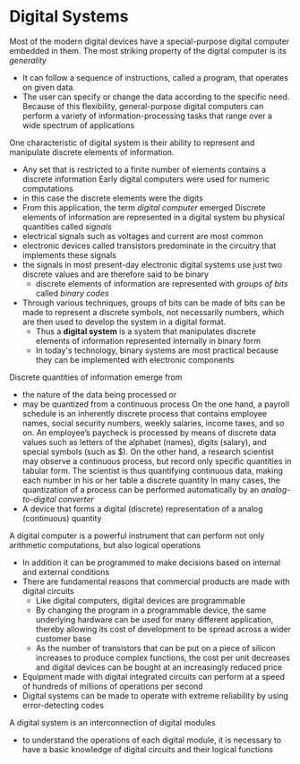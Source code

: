 # Digital Systems 
Most of the modern digital devices have a special-purpose digital computer embedded in them. The most striking property of the digital computer is its *generality*
- It can follow a sequence of instructions, called a program, that operates on given data. 
- The user can specify or change the data according to the specific need. 
Because of this flexibility, general-purpose digital computers can perform a variety of information-processing tasks that range over a wide spectrum of applications 

One characteristic of digital system is their ability to represent and manipulate discrete elements of information. 
- Any set that is restricted to a finite number of elements contains a discrete information
Early digital computers were used for numeric computations
- in this case the discrete elements were the digits 
- From this application, the term *digital computer* emerged
Discrete elements of information are represented in a digital system bu physical quantities called *signals* 
- electrical signals such as voltages and current are most common 
- electronic devices called transistors predominate in the circuitry that implements these signals 
- the signals in most present-day electronic digital systems use just two discrete values and are therefore said to be binary 
	- discrete elements of information are represented with *groups of bits* called *binary codes*
- Through various techniques, groups of bits can be made of bits can be made to represent a discrete symbols, not necessarily numbers, which are then used to develop the system in a digital format. 
	- Thus a **digital system** is a system that manipulates discrete elements of information represented internally in binary form
	- In today's technology, binary systems are most practical because they can be implemented with electronic components 

Discrete quantities of information emerge from 
- the nature of the data being processed or 
- may be quantized from a continuous process 
	On the one hand, a payroll schedule is an inherently discrete process that contains employee names, social security numbers, weekly salaries, income taxes, and so on. An employee’s paycheck is processed by means of discrete data values such as letters of the alphabet (names), digits (salary), and special symbols (such as $). On the other hand, a research scientist may observe a continuous process, but record only specific quantities in tabular form. The scientist is thus quantifying continuous data, making each number in his or her table a discrete quantity
In many cases, the quantization of a process can be performed automatically by an *analog-to-digital converter*
-  A device that forms a digital (discrete) representation of a analog (continuous) quantity

A digital computer is a powerful instrument that can perform not only arithmetic computations, but also logical operations
- In addition it can be programmed to make decisions based on internal and external conditions 
- There are fundamental reasons that commercial products are made with digital circuits 
	- Like digital computers, digital devices are programmable 
	- By changing the program in a programmable device, the same underlying hardware can be used for many different application, thereby allowing its cost of development to be spread across a wider customer base
	- As the number of transistors that can be put on a piece of silicon increases to produce complex functions, the cost per unit decreases and digital devices can be bought at an increasingly reduced price 
- Equipment made with digital integrated circuits can perform at a speed of hundreds of millions of operations per second 
- Digital systems can be made to operate with extreme reliability by using error-detecting codes 

A digital system is an interconnection of digital modules 
- to understand the operations of each digital module, it is necessary to have a basic knowledge of  digital circuits and their logical functions 